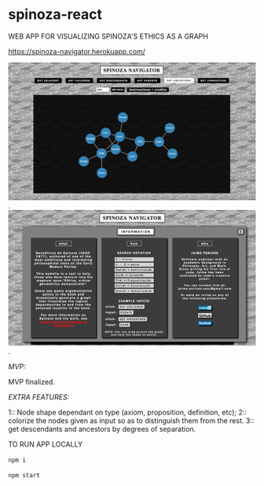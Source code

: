 # spinoza-react
WEB APP FOR VISUALIZING SPINOZA'S ETHICS AS A GRAPH 

https://spinoza-navigator.herokuapp.com/

![alt text](src/assets/readme-img/main.png).
![alt text](src/assets/readme-img/info.png).

*MVP:*

MVP finalized.

*EXTRA FEATURES:*

1:: Node shape dependant on type (axiom, proposition, definition, etc);
2:: colorize the nodes given as input so as to distinguish them from the rest.
3:: get descendants and ancestors by degrees of separation.

TO RUN APP LOCALLY

`npm i`

`npm start`
